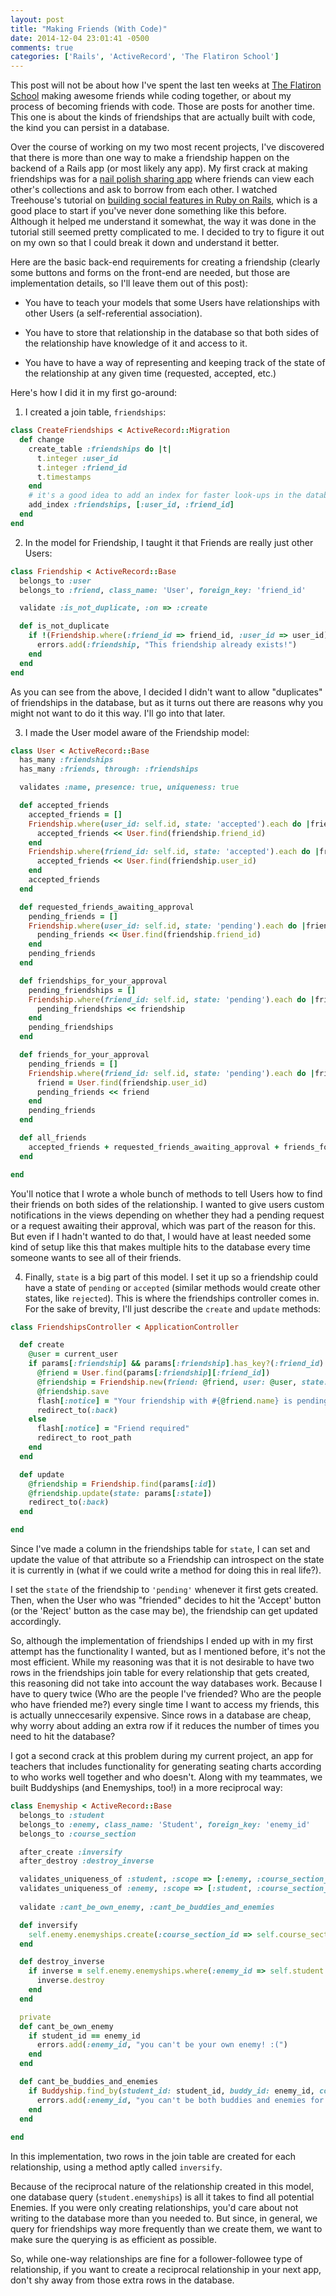 ```yaml
---
layout: post
title: "Making Friends (With Code)"
date: 2014-12-04 23:01:41 -0500
comments: true
categories: ['Rails', 'ActiveRecord', 'The Flatiron School']
---
```


This post will not be about how I've spent the last ten weeks at [The Flatiron School](http://flatironschool.com/) making awesome friends while coding together, or about my process of becoming friends with code. Those are posts for another time. This one is about the kinds of friendships that are actually built with code, the kind you can persist in a database.

Over the course of working on my two most recent projects, I've discovered that there is more than one way to make a friendship happen on the backend of a Rails app (or most likely any app). My first crack at making friendships was for a [nail polish sharing app](https://lacquer-love-and-lend.herokuapp.com/) where friends can view each other's collections and ask to borrow from each other. I watched Treehouse's tutorial on [building social features in Ruby on Rails](http://teamtreehouse.com/library/building-social-features-in-ruby-on-rails), which is a good place to start if you've never done something like this before. Although it helped me understand it somewhat, the way it was done in the tutorial still seemed pretty complicated to me. I decided to try to figure it out on my own so that I could break it down and understand it better.

Here are the basic back-end requirements for creating a friendship (clearly some buttons and forms on the front-end are needed, but those are implementation details, so I'll leave them out of this post):

* You have to teach your models that some Users have relationships with other Users (a self-referential association).

* You have to store that relationship in the database so that both sides of the relationship have knowledge of it and access to it.

* You have to have a way of representing and keeping track of the state of the relationship at any given time (requested, accepted, etc.)

Here's how I did it in my first go-around:

1) I created a join table, `friendships`:

```ruby
class CreateFriendships < ActiveRecord::Migration
  def change
    create_table :friendships do |t|
      t.integer :user_id
      t.integer :friend_id
      t.timestamps
    end
    # it's a good idea to add an index for faster look-ups in the database
    add_index :friendships, [:user_id, :friend_id]
  end
end
```

2) In the model for Friendship, I taught it that Friends are really just other Users:

```ruby
class Friendship < ActiveRecord::Base
  belongs_to :user
  belongs_to :friend, class_name: 'User', foreign_key: 'friend_id'

  validate :is_not_duplicate, :on => :create

  def is_not_duplicate
    if !(Friendship.where(:friend_id => friend_id, :user_id => user_id).empty? && Friendship.where(:user_id => friend_id, :friend_id => user_id).empty?)
      errors.add(:friendship, "This friendship already exists!")
    end
  end
end
```

As you can see from the above, I decided I didn't want to allow "duplicates" of friendships in the database, but as it turns out there are reasons why you might not want to do it this way. I'll go into that later.

3) I made the User model aware of the Friendship model:

```ruby
class User < ActiveRecord::Base
  has_many :friendships
  has_many :friends, through: :friendships

  validates :name, presence: true, uniqueness: true

  def accepted_friends
    accepted_friends = []
    Friendship.where(user_id: self.id, state: 'accepted').each do |friendship|
      accepted_friends << User.find(friendship.friend_id)
    end
    Friendship.where(friend_id: self.id, state: 'accepted').each do |friendship|
      accepted_friends << User.find(friendship.user_id)
    end
    accepted_friends
  end

  def requested_friends_awaiting_approval
    pending_friends = []
    Friendship.where(user_id: self.id, state: 'pending').each do |friendship|
      pending_friends << User.find(friendship.friend_id)
    end
    pending_friends
  end

  def friendships_for_your_approval
    pending_friendships = []
    Friendship.where(friend_id: self.id, state: 'pending').each do |friendship|
      pending_friendships << friendship
    end
    pending_friendships
  end

  def friends_for_your_approval
    pending_friends = []
    Friendship.where(friend_id: self.id, state: 'pending').each do |friendship|
      friend = User.find(friendship.user_id)
      pending_friends << friend
    end
    pending_friends
  end

  def all_friends
    accepted_friends + requested_friends_awaiting_approval + friends_for_your_approval
  end

end
```

You'll notice that I wrote a whole bunch of methods to tell Users how to find their friends on both sides of the relationship. I wanted to give users custom notifications in the views depending on whether they had a pending request or a request awaiting their approval, which was part of the reason for this. But even if I hadn't wanted to do that, I would have at least needed some kind of setup like this that makes multiple hits to the database every time someone wants to see all of their friends.

4) Finally, `state` is a big part of this model. I set it up so a friendship could have a state of `pending` or `accepted` (similar methods would create other states, like `rejected`). This is where the friendships controller comes in. For the sake of brevity, I'll just describe the `create` and `update` methods:

```ruby
class FriendshipsController < ApplicationController

  def create
    @user = current_user
    if params[:friendship] && params[:friendship].has_key?(:friend_id)
      @friend = User.find(params[:friendship][:friend_id])
      @friendship = Friendship.new(friend: @friend, user: @user, state: 'pending')
      @friendship.save
      flash[:notice] = "Your friendship with #{@friend.name} is pending."
      redirect_to(:back)
    else
      flash[:notice] = "Friend required"
      redirect_to root_path
    end
  end

  def update
    @friendship = Friendship.find(params[:id])
    @friendship.update(state: params[:state])
    redirect_to(:back)
  end

end
```

Since I've made a column in the friendships table for `state`, I can set and update the value of that attribute so a Friendship can introspect on the state it is currently in (what if we could write a method for doing this in real life?).

I set the `state` of the friendship to `'pending'` whenever it first gets created. Then, when the User who was "friended" decides to hit the 'Accept' button (or the 'Reject' button as the case may be), the friendship can get updated accordingly.

So, although the implementation of friendships I ended up with in my first attempt has the functionality I wanted, but as I mentioned before, it's not the most efficient. While my reasoning was that it is not desirable to have two rows in the friendships join table for every relationship that gets created, this reasoning did not take into account the way databases work. Because I have to query twice (Who are the people I've friended? Who are the people who have friended me?) every single time I want to access my friends, this is actually unneccesarily expensive. Since rows in a database are cheap, why worry about adding an extra row if it reduces the number of times you need to hit the database?

I got a second crack at this problem during my current project, an app for teachers that includes functionality for generating seating charts according to who works well together and who doesn't. Along with my teammates, we built Buddyships (and Enemyships, too!) in a more reciprocal way:

```ruby
class Enemyship < ActiveRecord::Base
  belongs_to :student
  belongs_to :enemy, class_name: 'Student', foreign_key: 'enemy_id'
  belongs_to :course_section

  after_create :inversify
  after_destroy :destroy_inverse

  validates_uniqueness_of :student, :scope => [:enemy, :course_section_id]
  validates_uniqueness_of :enemy, :scope => [:student, :course_section_id]
  
  validate :cant_be_own_enemy, :cant_be_buddies_and_enemies

  def inversify
    self.enemy.enemyships.create(:course_section_id => self.course_section_id, :enemy_id => self.student.id)
  end

  def destroy_inverse
    if inverse = self.enemy.enemyships.where(:enemy_id => self.student.id, :course_section_id => self.course_section_id).first
      inverse.destroy
    end
  end

  private
  def cant_be_own_enemy
    if student_id == enemy_id
      errors.add(:enemy_id, "you can't be your own enemy! :(")
    end
  end

  def cant_be_buddies_and_enemies
    if Buddyship.find_by(student_id: student_id, buddy_id: enemy_id, course_section_id: course_section_id)
      errors.add(:enemy_id, "you can't be both buddies and enemies for the same class! :(")
    end
  end
  
end
```

In this implementation, two rows in the join table are created for each relationship, using a method aptly called `inversify`.

Because of the reciprocal nature of the relationship created in this model, one database query (`student.enemyships`) is all it takes to find all potential Enemies. If you were only creating relationships, you'd care about not writing to the database more than you needed to. But since, in general, we query for friendships way more frequently than we create them, we want to make sure the querying is as efficient as possible.

So, while one-way relationships are fine for a follower-followee type of relationship, if you want to create a reciprocal relationship in your next app, don't shy away from those extra rows in the database.
